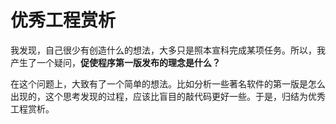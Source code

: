 # 优秀工程赏析

我发现，自己很少有创造什么的想法，大多只是照本宣科完成某项任务。所以，我产生了一个疑问，**促使程序第一版发布的理念是什么？**

在这个问题上，大致有了一个简单的想法。比如分析一些著名软件的第一版是怎么出现的，这个思考发现的过程，应该比盲目的敲代码更好一些。于是，归结为优秀工程赏析。
